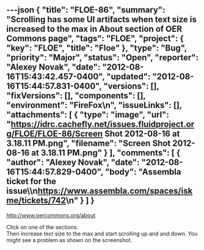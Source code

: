 ---json
{
  "title": "FLOE-86",
  "summary": "Scrolling has some UI artifacts when text size is increased to the max in About section of OER Commons page",
  "tags": "FLOE",
  "project": {
    "key": "FLOE",
    "title": "Floe"
  },
  "type": "Bug",
  "priority": "Major",
  "status": "Open",
  "reporter": "Alexey Novak",
  "date": "2012-08-16T15:43:42.457-0400",
  "updated": "2012-08-16T15:44:57.831-0400",
  "versions": [],
  "fixVersions": [],
  "components": [],
  "environment": "FireFox\n",
  "issueLinks": [],
  "attachments": [
    {
      "type": "image",
      "url": "https://idrc.cachefly.net/issues.fluidproject.org/FLOE/FLOE-86/Screen Shot 2012-08-16 at 3.18.11 PM.png",
      "filename": "Screen Shot 2012-08-16 at 3.18.11 PM.png"
    }
  ],
  "comments": [
    {
      "author": "Alexey Novak",
      "date": "2012-08-16T15:44:57.829-0400",
      "body": "Assembla ticket for the issue\\\n<https://www.assembla.com/spaces/iskme/tickets/742>\n"
    }
  ]
}
---
<http://www.oercommons.org/about>

Click on one of the sections.\
Then increase text size to the max and start scrolling up and and down. You might see a problem as shown on the screenshot.

        